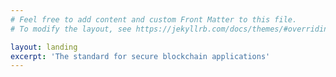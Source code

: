 ```yaml
---
# Feel free to add content and custom Front Matter to this file.
# To modify the layout, see https://jekyllrb.com/docs/themes/#overriding-theme-defaults

layout: landing
excerpt: 'The standard for secure blockchain applications'
---
```

